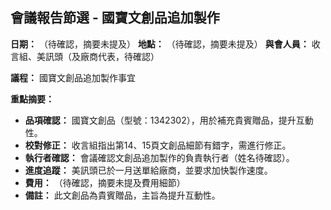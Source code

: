 ## 會議報告節選 - 國寶文創品追加製作

**日期：** （待確認，摘要未提及）
**地點：** （待確認，摘要未提及）
**與會人員：** 收言組、美訊頭（及廠商代表，待確認）

**議程：** 國寶文創品追加製作事宜

**重點摘要：**

*   **品項確認：** 國寶文創品（型號：1342302），用於補充貴賓贈品，提升互動性。
*   **校對修正：** 收言組指出第14、15頁文創品細節有錯字，需進行修正。
*   **執行者確認：** 會議確認文創品追加製作的負責執行者（姓名待確認）。
*   **進度追蹤：** 美訊頭已於一月送單給廠商，並要求加快製作速度。
*   **費用：** （待確認，摘要未提及費用細節）
*   **備註：** 此文創品為貴賓贈品，主旨為提升互動性。